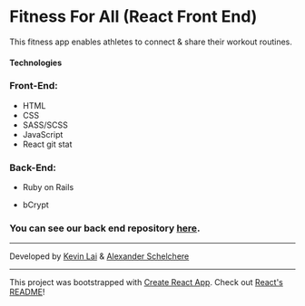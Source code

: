 # Fitness For All (React Front End)

This fitness app enables athletes to connect & share their workout routines.

#### Technologies

### **Front-End:**

- HTML
- CSS
- SASS/SCSS
- JavaScript
- React
git stat
### **Back-End:**

- Ruby on Rails

- bCrypt

### You can see our back end repository **[here](https://github.com/Lexscher/ffa-api)**.

---

Developed by [Kevin Lai](https://github.com/KevinLai76/) & [Alexander Schelchere](https://github.com/Lexscher)

---

This project was bootstrapped with [Create React App](https://github.com/facebook/create-react-app).
Check out [React's README](./React_README.md)!
